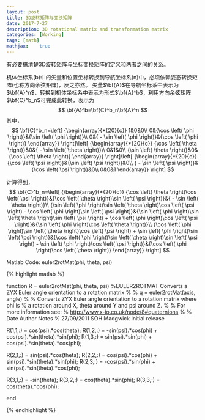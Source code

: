 ```yaml
---
layout: post
title: 3D旋转矩阵与变换矩阵
date: 2017-7-27
description: 3D rotational matrix and transformation matrix
categories: [Working]
tags: [math]
mathjax:    true
---
```



有必要搞清楚3D旋转矩阵与坐标变换矩阵的定义和两者之间的关系。

机体坐标系(b)中的矢量和位置坐标转换到导航坐标系(n)中，必须依赖姿态转换矩阵(也称方向余弦矩阵)，反之亦然。
矢量$\bf{A}$在导航坐标系中表示为$\bf{A}^n$，转换到机体坐标系中表示为形式$\bf{A}^b$，利用方向余弦矩阵$\bf{C}^b_n$可完成此转换，表示为
$$
\bf{A}^b=\bf{C}^b_n\bf{A}^n
$$
其中，
$$
\bf{C}^b_n=\left[ {\begin{array}{*{20}{c}}
1&0&0\\
0&{\cos \left( \phi  \right)}&{\sin \left( \phi  \right)}\\
0&{ - \sin \left( \phi  \right)}&{\cos \left( \phi  \right)}
\end{array}} \right]\left[ {\begin{array}{*{20}{c}}
{\cos \left( \theta  \right)}&0&{ - \sin \left( \theta  \right)}\\
0&1&0\\
{\sin \left( \theta  \right)}&0&{\cos \left( \theta  \right)}
\end{array}} \right]\left[ {\begin{array}{*{20}{c}}
{\cos \left( \psi  \right)}&{\sin \left( \psi  \right)}&0\\
{ - \sin \left( \psi  \right)}&{\cos \left( \psi  \right)}&0\\
0&0&1
\end{array}} \right]
$$

计算得到，
$$
\bf{C}^b_n=\left[ {\begin{array}{*{20}{c}}
{\cos \left( \theta  \right)\cos \left( \psi  \right)}&{\cos \left( \theta  \right)\sin \left( \psi  \right)}&{ - \sin \left( \theta  \right)}\\
{\sin \left( \phi  \right)\sin \left( \theta  \right)\cos \left( \psi  \right) - \cos \left( \phi  \right)\sin \left( \psi  \right)}&{\sin \left( \phi  \right)\sin \left( \theta  \right)\sin \left( \psi  \right) + \cos \left( \phi  \right)\cos \left( \psi  \right)}&{\sin \left( \phi  \right)\cos \left( \theta  \right)}\\
{\cos \left( \phi  \right)\sin \left( \theta  \right)\cos \left( \psi  \right) + \sin \left( \phi  \right)\sin \left( \psi  \right)}&{\cos \left( \phi  \right)\sin \left( \theta  \right)\sin \left( \psi  \right) - \sin \left( \phi  \right)\cos \left( \psi  \right)}&{\cos \left( \phi  \right)\cos \left( \theta  \right)}
\end{array}} \right]
$$




Matlab Code:  euler2rotMat(phi, theta, psi)

{% highlight matlab %}

function R = euler2rotMat(phi, theta, psi)
%EULER2ROTMAT Converts a ZYX Euler angle orientation to a rotation matrix
%
%   q = euler2rotMat(axis, angle)
%
%   Converts ZYX Euler angle orientation to a rotation matrix where phi is
%   a rotation around X, theta around Y and psi around Z.
%
%   For more information see:
%   http://www.x-io.co.uk/node/8#quaternions
%
%	Date          Author          Notes
%	27/09/2011    SOH Madgwick    Initial release

R(1,1,:) = cos(psi).*cos(theta);
R(1,2,:) = -sin(psi).*cos(phi) + cos(psi).*sin(theta).*sin(phi);
R(1,3,:) = sin(psi).*sin(phi) + cos(psi).*sin(theta).*cos(phi);

R(2,1,:) = sin(psi).*cos(theta);
R(2,2,:) = cos(psi).*cos(phi) + sin(psi).*sin(theta).*sin(phi);
R(2,3,:) = -cos(psi).*sin(phi) + sin(psi).*sin(theta).*cos(phi);

R(3,1,:) = -sin(theta);
R(3,2,:) = cos(theta).*sin(phi);
R(3,3,:) = cos(theta).*cos(phi);

end

{% endhighlight %}

